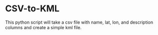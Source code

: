 CSV-to-KML
==========

This python script will take a csv file with name, lat, lon, and description columns and create a simple kml file. 
